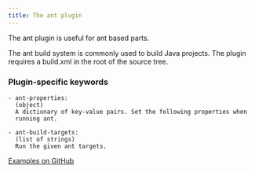 ```yaml
---
title: The ant plugin
---
```


The ant plugin is useful for ant based parts.

The ant build system is commonly used to build Java projects.
The plugin requires a build.xml in the root of the source tree.

### Plugin-specific keywords

    - ant-properties:
      (object)
      A dictionary of key-value pairs. Set the following properties when
      running ant.

    - ant-build-targets:
      (list of strings)
      Run the given ant targets.

[Examples on GitHub](https://github.com/search?o=desc&q=filename%3Asnapcraft.yaml+%22plugin%3A+ant%22+&s=indexed&type=Code&utf8=%E2%9C%93)